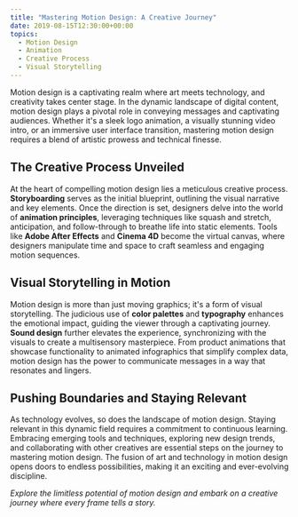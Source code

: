 ```yaml
---
title: "Mastering Motion Design: A Creative Journey"
date: 2019-08-15T12:30:00+00:00
topics:
  - Motion Design
  - Animation
  - Creative Process
  - Visual Storytelling
---
```

Motion design is a captivating realm where art meets technology, and creativity takes center stage. In the dynamic landscape of digital content, motion design plays a pivotal role in conveying messages and captivating audiences. Whether it's a sleek logo animation, a visually stunning video intro, or an immersive user interface transition, mastering motion design requires a blend of artistic prowess and technical finesse.

<!--more-->

## The Creative Process Unveiled

At the heart of compelling motion design lies a meticulous creative process. **Storyboarding** serves as the initial blueprint, outlining the visual narrative and key elements. Once the direction is set, designers delve into the world of **animation principles**, leveraging techniques like squash and stretch, anticipation, and follow-through to breathe life into static elements. Tools like **Adobe After Effects** and **Cinema 4D** become the virtual canvas, where designers manipulate time and space to craft seamless and engaging motion sequences.

## Visual Storytelling in Motion

Motion design is more than just moving graphics; it's a form of visual storytelling. The judicious use of **color palettes** and **typography** enhances the emotional impact, guiding the viewer through a captivating journey. **Sound design** further elevates the experience, synchronizing with the visuals to create a multisensory masterpiece. From product animations that showcase functionality to animated infographics that simplify complex data, motion design has the power to communicate messages in a way that resonates and lingers.

## Pushing Boundaries and Staying Relevant

As technology evolves, so does the landscape of motion design. Staying relevant in this dynamic field requires a commitment to continuous learning. Embracing emerging tools and techniques, exploring new design trends, and collaborating with other creatives are essential steps on the journey to mastering motion design. The fusion of art and technology in motion design opens doors to endless possibilities, making it an exciting and ever-evolving discipline.

*Explore the limitless potential of motion design and embark on a creative journey where every frame tells a story.*


